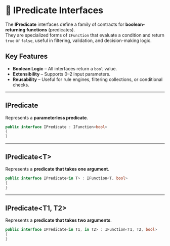# 🧩 IPredicate Interfaces

The **IPredicate** interfaces define a family of contracts for **boolean-returning functions** (predicates).  
They are specialized forms of `IFunction` that evaluate a condition and return `true` or `false`, useful in filtering, validation, and decision-making logic.

## Key Features
- **Boolean Logic** – All interfaces return a `bool` value.
- **Extensibility** – Supports 0–2 input parameters.
- **Reusability** – Useful for rule engines, filtering collections, or conditional checks.

---

## IPredicate

Represents a **parameterless predicate**.

```csharp
public interface IPredicate : IFunction<bool>
{
}
```
---
## IPredicate&lt;T&gt;
Represents a **predicate that takes one argument**.
```csharp
public interface IPredicate<in T> : IFunction<T, bool>
{
}
```
---
## IPredicate<T1, T2>
Represents a **predicate that takes two arguments**.
```csharp
public interface IPredicate<in T1, in T2> : IFunction<T1, T2, bool>
{
}
```